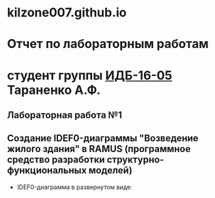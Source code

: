 # kilzone007.github.io

# Отчет по лабораторным работам
# студент группы [ИДБ-16-05](https://github.com/stankin/design-2018/wiki/list-idb-16-05) Тараненко А.Ф.

## Лабораторная работа №1

## Создание IDEF0-диаграммы "Возведение жилого здания" в RAMUS (программное средство разработки структурно-функциональных моделей)

- IDEF0-диаграмма в развернутом виде:
